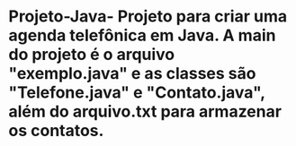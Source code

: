 # Projeto-Java- Projeto para criar uma agenda telefônica em Java. A main do projeto é o arquivo "exemplo.java" e as classes são "Telefone.java" e "Contato.java", além do arquivo.txt para armazenar os contatos.
